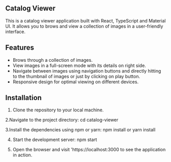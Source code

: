## Catalog Viewer

This is a catalog viewer application built with React, TypeScript and Material UI. It allows you to brows and view a collection of images in a user-friendly interface.

## Features

- Brows through a collection of images.
- View images in a full-screen mode with its details on right side.
- Navigate between images using navigation buttons and directly hitting to the thumbnail of images or just by clicking on play button.
- Responsive design for optimal viewing on different devices.

## Installation

1. Clone the repository to your local machine.

2.Navigate to the project directory:
cd catalog-viewer

3.Install the dependencies using npm or yarn:
npm install or yarn install

4. Start the development server:
   npm start

5. Open the browser and visit 'https://localhost:3000
   to see the application in action.
